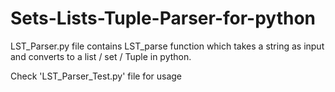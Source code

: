 # Sets-Lists-Tuple-Parser-for-python
LST_Parser.py file contains LST_parse function which takes a string as input and converts to a list / set / Tuple in python.

Check 'LST_Parser_Test.py' file for usage

